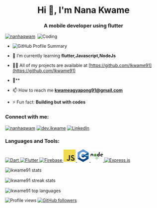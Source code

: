 
<h1 align="center">Hi 👋, I'm Nana Kwame</h1>
<h3 align="center">A mobile developer using flutter</h3>
<img align="right" alt="Coding" width="400" src="https://th.bing.com/th/id/R.c0d1b11e54c2b07f7353dd160e8ba80d?rik=BH2sjO5Vy1%2fC%2fg&pid=ImgRaw&r=0">



<p align="left"> <a href="https://twitter.com/nanhaqwam" target="blank"><img src="https://img.shields.io/twitter/follow/nanhaqwam?logo=twitter&style=for-the-badge" alt="nanhaqwam" /></a> </p>

- <p align="left">
  <img src="https://github-profile-summary-cards.vercel.app/api/cards/profile-details?username=ikwame91&theme=radical" alt="GitHub Profile Summary" />
</p>


- 🌱 I’m currently learning **flutter,Javascript,NodeJs**

- 👨‍💻 All of my projects are available at [https://github.com/Ikwame91](https://github.com/Ikwame91)

- 💬**

- 📫 How to reach me **kwameagyapong91@gmail.com**

- ⚡ Fun fact: **Building but with codes**

<h3 align="left">Connect with me:</h3>
<p align="left">
  <a href="https://twitter.com/nanhaqwam" target="blank"><img align="center" src="https://cdn.jsdelivr.net/npm/simple-icons@3.0.1/icons/twitter.svg" alt="nanhaqwam" height="30" width="40" /></a>
  <a href="https://dev.to/dev.ikwame" target="blank"><img align="center" src="https://cdn.jsdelivr.net/npm/simple-icons@3.0.1/icons/dev-dot-to.svg" alt="dev.ikwame" height="30" width="40" /></a>
  <a href="https://linkedin.com/in/www.linkedin.com/in/kwame-agyapong" target="blank"><img align="center" src="https://cdn.jsdelivr.net/npm/simple-icons@3.0.1/icons/linkedin.svg" alt="LinkedIn" height="30" width="40" /></a>
</p>

<h3 align="left">Languages and Tools:</h3>
<p align="left"> 
  <!-- Dart -->
  <a href="https://dart.dev" target="_blank" rel="noreferrer"> 
    <img src="https://www.vectorlogo.zone/logos/dartlang/dartlang-icon.svg" alt="Dart" width="40" height="40"/> 
  </a> 

  <!-- Flutter -->
  <a href="https://flutter.dev" target="_blank" rel="noreferrer"> 
    <img src="https://www.vectorlogo.zone/logos/flutterio/flutterio-icon.svg" alt="Flutter" width="40" height="40"/> 
  </a> 

  <!-- Firebase -->
  <a href="https://firebase.google.com/" target="_blank" rel="noreferrer"> 
    <img src="https://www.vectorlogo.zone/logos/firebase/firebase-icon.svg" alt="Firebase" width="40" height="40"/> 
  </a> 

  <!-- JavaScript -->
  <a href="https://www.javascript.com/" target="_blank" rel="noreferrer"> 
    <img src="https://raw.githubusercontent.com/devicons/devicon/master/icons/javascript/javascript-original.svg" alt="JavaScript" width="40" height="40"/> 
  </a> 

  <!-- C++ -->
  <a href="https://www.w3schools.com/cpp/" target="_blank" rel="noreferrer"> 
    <img src="https://raw.githubusercontent.com/devicons/devicon/master/icons/cplusplus/cplusplus-original.svg" alt="C++" width="40" height="40"/> 
  </a> 

  <!-- Node.js -->
  <a href="https://nodejs.org/" target="_blank" rel="noreferrer"> 
    <img src="https://raw.githubusercontent.com/devicons/devicon/master/icons/nodejs/nodejs-original-wordmark.svg" alt="Node.js" width="40" height="40"/> 
  </a> 

  <!-- Express.js -->
  <a href="https://expressjs.com/" target="_blank" rel="noreferrer"> 
    <img src="https://www.vectorlogo.zone/logos/expressjs/expressjs-icon.svg" alt="Express.js" width="40" height="40" /> 
  </a> 
</p>



<p><img align="center" src="https://github-readme-stats.vercel.app/api?username=ikwame91&show_icons=true&theme=radical" alt="ikwame91 stats" /></p>
<p><img align="center" src="https://github-readme-streak-stats.herokuapp.com/?user=ikwame91&theme=radical" alt="ikwame91 streak stats" /></p>
<p><img align="center" src="https://github-readme-stats.vercel.app/api/top-langs/?username=ikwame91&layout=compact&theme=radical" alt="ikwame91 top languages" /></p>


  <img src="https://komarev.com/ghpvc/?username=ikwame91&label=Profile%20Views&color=blue&style=flat-square" alt="Profile views" /> 
  <a href="https://github.com/ikwame91?tab=followers">
    <img src="https://img.shields.io/github/followers/ikwame91?label=Followers&style=social" alt="GitHub followers" />
  </a>
</p>


